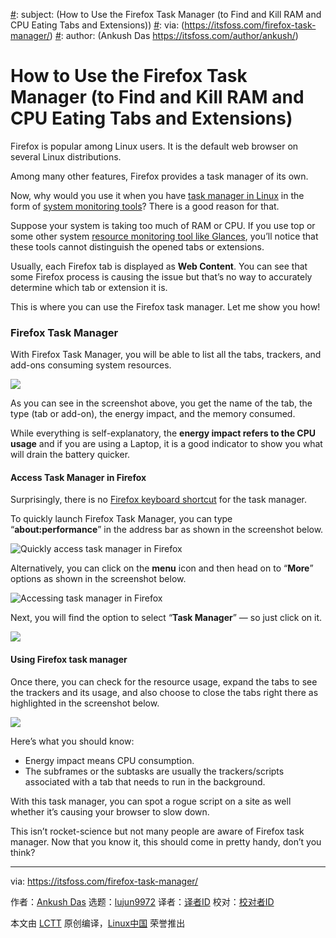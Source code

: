 [#]: collector: (lujun9972)
[#]: translator: (geekpi)
[#]: reviewer: ( )
[#]: publisher: ( )
[#]: url: ( )
[#]: subject: (How to Use the Firefox Task Manager (to Find and Kill RAM and CPU Eating Tabs and Extensions))
[#]: via: (https://itsfoss.com/firefox-task-manager/)
[#]: author: (Ankush Das https://itsfoss.com/author/ankush/)

How to Use the Firefox Task Manager (to Find and Kill RAM and CPU Eating Tabs and Extensions)
======

Firefox is popular among Linux users. It is the default web browser on several Linux distributions.

Among many other features, Firefox provides a task manager of its own.

Now, why would you use it when you have [task manager in Linux][1] in the form of [system monitoring tools][2]? There is a good reason for that.

Suppose your system is taking too much of RAM or CPU. If you use top or some other system [resource monitoring tool like Glances][3], you’ll notice that these tools cannot distinguish the opened tabs or extensions.

Usually, each Firefox tab is displayed as **Web Content**. You can see that some Firefox process is causing the issue but that’s no way to accurately determine which tab or extension it is.

This is where you can use the Firefox task manager. Let me show you how!

### Firefox Task Manager

With Firefox Task Manager, you will be able to list all the tabs, trackers, and add-ons consuming system resources.

![][4]

As you can see in the screenshot above, you get the name of the tab, the type (tab or add-on), the energy impact, and the memory consumed.

While everything is self-explanatory, the **energy impact refers to the CPU usage** and if you are using a Laptop, it is a good indicator to show you what will drain the battery quicker.

#### Access Task Manager in Firefox

Surprisingly, there is no [Firefox keyboard shortcut][5] for the task manager.

To quickly launch Firefox Task Manager, you can type “**about:performance**” in the address bar as shown in the screenshot below.

![Quickly access task manager in Firefox][6]

Alternatively, you can click on the **menu** icon and then head on to “**More**” options as shown in the screenshot below.

![Accessing task manager in Firefox][7]

Next, you will find the option to select “**Task Manager**” — so just click on it.

![][8]

#### Using Firefox task manager

Once there, you can check for the resource usage, expand the tabs to see the trackers and its usage, and also choose to close the tabs right there as highlighted in the screenshot below.

![][9]

Here’s what you should know:

  * Energy impact means CPU consumption.
  * The subframes or the subtasks are usually the trackers/scripts associated with a tab that needs to run in the background.



With this task manager, you can spot a rogue script on a site as well whether it’s causing your browser to slow down.

This isn’t rocket-science but not many people are aware of Firefox task manager. Now that you know it, this should come in pretty handy, don’t you think?

--------------------------------------------------------------------------------

via: https://itsfoss.com/firefox-task-manager/

作者：[Ankush Das][a]
选题：[lujun9972][b]
译者：[译者ID](https://github.com/译者ID)
校对：[校对者ID](https://github.com/校对者ID)

本文由 [LCTT](https://github.com/LCTT/TranslateProject) 原创编译，[Linux中国](https://linux.cn/) 荣誉推出

[a]: https://itsfoss.com/author/ankush/
[b]: https://github.com/lujun9972
[1]: https://itsfoss.com/task-manager-linux/
[2]: https://itsfoss.com/linux-system-monitoring-tools/
[3]: https://itsfoss.com/glances/
[4]: https://i0.wp.com/itsfoss.com/wp-content/uploads/2020/09/firefox-task-manager-shot.png?resize=800%2C519&ssl=1
[5]: https://itsfoss.com/firefox-keyboard-shortcuts/
[6]: https://i0.wp.com/itsfoss.com/wp-content/uploads/2020/09/firefox-url-performance.jpg?resize=800%2C357&ssl=1
[7]: https://i0.wp.com/itsfoss.com/wp-content/uploads/2020/09/firefox-task-manager-steps.jpg?resize=800%2C779&ssl=1
[8]: https://i2.wp.com/itsfoss.com/wp-content/uploads/2020/09/firefox-task-manager-menu.jpg?resize=800%2C465&ssl=1
[9]: https://i1.wp.com/itsfoss.com/wp-content/uploads/2020/09/firefox-task-manager-close-tab.png?resize=800%2C496&ssl=1
